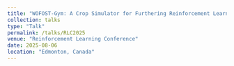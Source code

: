 ```yaml
---
title: "WOFOST-Gym: A Crop Simulator for Furthering Reinforcement Learning Research in Agriculture"
collection: talks
type: "Talk"
permalink: /talks/RLC2025
venue: "Reinforcement Learning Conference"
date: 2025-08-06
location: "Edmonton, Canada"
---
```


